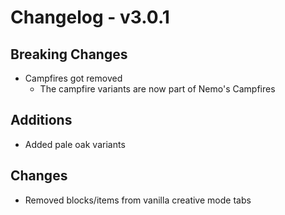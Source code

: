 # Changelog - v3.0.1

## Breaking Changes
- Campfires got removed
  - The campfire variants are now part of Nemo's Campfires

## Additions
- Added pale oak variants

## Changes
- Removed blocks/items from vanilla creative mode tabs